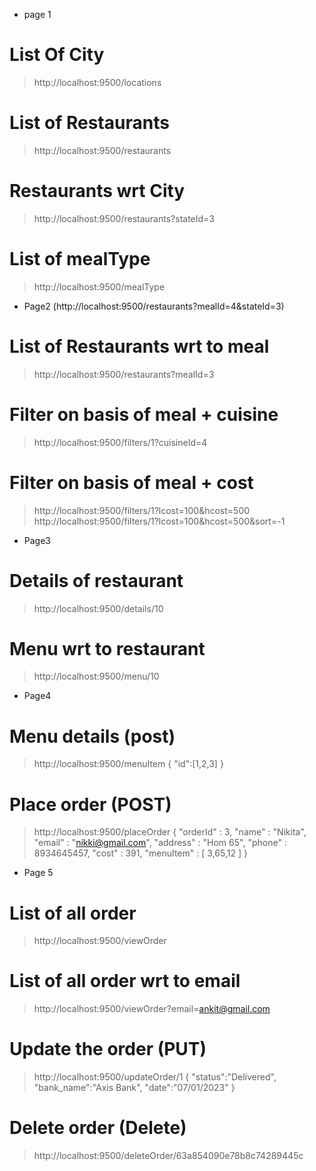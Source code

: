 * page 1
# List Of City
> http://localhost:9500/locations
# List of Restaurants
> http://localhost:9500/restaurants
# Restaurants wrt City
> http://localhost:9500/restaurants?stateId=3
# List of mealType
> http://localhost:9500/mealType

* Page2
(http://localhost:9500/restaurants?mealId=4&stateId=3)
# List of Restaurants wrt to meal
> http://localhost:9500/restaurants?mealId=3

# Filter on basis of meal + cuisine
> http://localhost:9500/filters/1?cuisineId=4
# Filter on basis of meal + cost
> http://localhost:9500/filters/1?lcost=100&hcost=500
> http://localhost:9500/filters/1?lcost=100&hcost=500&sort=-1

* Page3
# Details of restaurant
> http://localhost:9500/details/10
# Menu wrt to restaurant
> http://localhost:9500/menu/10

* Page4
# Menu details (post)
> http://localhost:9500/menuItem
{
	"id":[1,2,3]
}
# Place order (POST)
> http://localhost:9500/placeOrder
{
	"orderId" : 3,
	"name" : "Nikita",
	"email" : "nikki@gmail.com",
	"address" : "Hom 65",
	"phone" : 8934645457,
	"cost" : 391,
	"menuItem" : [
		3,65,12
	]
}

* Page 5
# List of all order
> http://localhost:9500/viewOrder

# List of all order wrt to email
> http://localhost:9500/viewOrder?email=ankit@gmail.com
# Update the order (PUT)
> http://localhost:9500/updateOrder/1
{
	"status":"Delivered",
	"bank_name":"Axis Bank",
	"date":"07/01/2023"
}

# Delete order (Delete)
> http://localhost:9500/deleteOrder/63a854090e78b8c74289445c